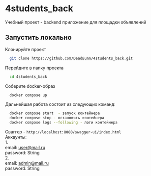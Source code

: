 # 4students_back
Учебный проект - backend приложение для площадки объявлений

## Запустить локально

Клонируйте проект

```bash
  git clone https://github.com/DeadBunn/4students_back.git
```

Перейдите в папку проекта

```bash
  cd 4students_back
```

Соберите docker-образ

```bash
  docker compose up
```

Дальнейшая работа состоит из следующих команд:


```bash
  docker compose start  - запуск контейнера
  docker compose stop - остановить контейнера
  docker compose logs --following - логи контейнера
```
Сваггер - `http://localhost:8080/swagger-ui/index.html`  
Аккаунты:  
1.  
email: user@mail.ru  
password: String  
2.  
email: admin@mail.ru  
password: String  
